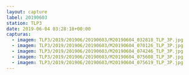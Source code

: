 ```yaml
---
layout: capture
label: 20190603
station: TLP3
date: 2019-06-04 03:28:18+00:00
capturas:
  - imagem: TLP3/2019/201906/20190603/M20190604_032818_TLP_3P.jpg
  - imagem: TLP3/2019/201906/20190603/M20190604_070126_TLP_3P.jpg
  - imagem: TLP3/2019/201906/20190603/M20190604_074246_TLP_3P.jpg
  - imagem: TLP3/2019/201906/20190603/M20190604_075608_TLP_3P.jpg
  - imagem: TLP3/2019/201906/20190603/M20190604_075619_TLP_3P.jpg
---
```

